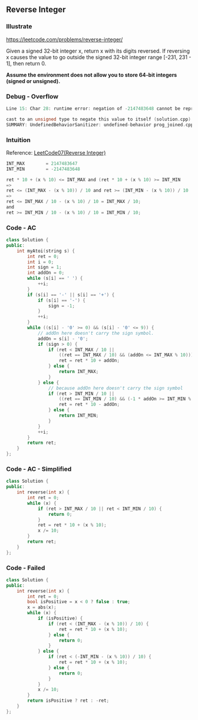 ## Reverse Integer
### Illustrate
<https://leetcode.com/problems/reverse-integer/>

Given a signed 32-bit integer x, return x with its digits reversed. If reversing x causes the value to go outside the signed 32-bit integer range [-231, 231 - 1], then return 0.

**Assume the environment does not allow you to store 64-bit integers (signed or unsigned).**

### Debug - Overflow
```c
Line 15: Char 28: runtime error: negation of -2147483648 cannot be represented in type 'int';

cast to an unsigned type to negate this value to itself (solution.cpp)
SUMMARY: UndefinedBehaviorSanitizer: undefined-behavior prog_joined.cpp:24:28
```

### Intuition
Reference:
[LeetCode07(Reverse Integer)](https://stackoverflow.com/questions/67019468/leetcode07reverse-integer-why-this-code-works-out-right-ouput-in-dev-c-but)

```c
INT_MAX        = 2147483647
INT_MIN        = -2147483648

ret * 10 + (x % 10) <= INT_MAX and (ret * 10 + (x % 10) >= INT_MIN
=>
ret <= (INT_MAX - (x % 10)) / 10 and ret >= (INT_MIN - (x % 10)) / 10
=>
ret <= INT_MAX / 10 - (x % 10) / 10 = INT_MAX / 10;
and
ret >= INT_MIN / 10 - (x % 10) / 10 = INT_MIN / 10;
```

### Code - AC
```cpp
class Solution {
public:
    int myAtoi(string s) {
        int ret = 0;
        int i = 0;
        int sign = 1;
        int addOn = 0;
        while (s[i] == ' ') {
            ++i;
        }
        if (s[i] == '-' || s[i] == '+') {
            if (s[i] == '-') {
                sign = -1;
            }
            ++i;
        }
        while ((s[i] - '0' >= 0) && (s[i] - '0' <= 9)) {
            // addOn here doesn't carry the sign symbol.
            addOn = s[i] - '0';
            if (sign > 0) {
                if (ret < INT_MAX / 10 ||
                    ((ret == INT_MAX / 10) && (addOn <= INT_MAX % 10))) {
                    ret = ret * 10 + addOn;
                } else {
                    return INT_MAX;
                }
            } else {
                // because addOn here doesn't carry the sign symbol
                if (ret > INT_MIN / 10 ||
                    ((ret == INT_MIN / 10) && (-1 * addOn >= INT_MIN % 10))) {
                    ret = ret * 10 - addOn;
                } else {
                    return INT_MIN;
                }
            }
            ++i;
        }
        return ret;
    }
};
```

### Code - AC - Simplified
```cpp
class Solution {
public:
    int reverse(int x) {
        int ret = 0;
        while (x) {
            if (ret > INT_MAX / 10 || ret < INT_MIN / 10) {
                return 0;
            }
            ret = ret * 10 + (x % 10);
            x /= 10;
        }
        return ret;
    }
};
```

### Code - Failed
```c++
class Solution {
public:
    int reverse(int x) {
        int ret = 0;
        bool isPositive = x < 0 ? false : true;
        x = abs(x);
        while (x) {
            if (isPositive) {
                if (ret < (INT_MAX - (x % 10)) / 10) {
                    ret = ret * 10 + (x % 10);
                } else {
                    return 0;
                }
            } else {
                if (ret < (-INT_MIN - (x % 10)) / 10) {
                    ret = ret * 10 + (x % 10);
                } else {
                    return 0;
                }
            }
            x /= 10;
        }
        return isPositive ? ret : -ret;
    }
};
```
